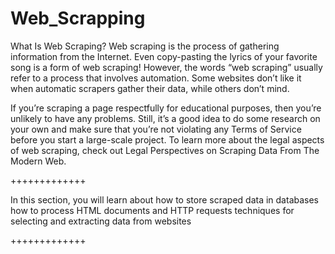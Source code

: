 # Web_Scrapping

What Is Web Scraping?
Web scraping is the process of gathering information from the Internet. Even copy-pasting the lyrics of your favorite song is a form of web scraping! However, the words “web scraping” usually refer to a process that involves automation. Some websites don’t like it when automatic scrapers gather their data, while others don’t mind.

If you’re scraping a page respectfully for educational purposes, then you’re unlikely to have any problems. Still, it’s a good idea to do some research on your own and make sure that you’re not violating any Terms of Service before you start a large-scale project. To learn more about the legal aspects of web scraping, check out Legal Perspectives on Scraping Data From The Modern Web.

+++++++++++++

In this section, you will learn
about how to store scraped data in databases
how to process HTML documents and HTTP requests
techniques for selecting and extracting data from websites

+++++++++++++
